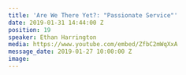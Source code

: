 ```yaml
---
title: 'Are We There Yet?: "Passionate Service"'
date: 2019-01-31 14:44:00 Z
position: 19
speaker: Ethan Harrington
media: https://www.youtube.com/embed/ZfbC2mWqXxA
message_date: 2019-01-27 10:00:00 Z
image: 
---
```


